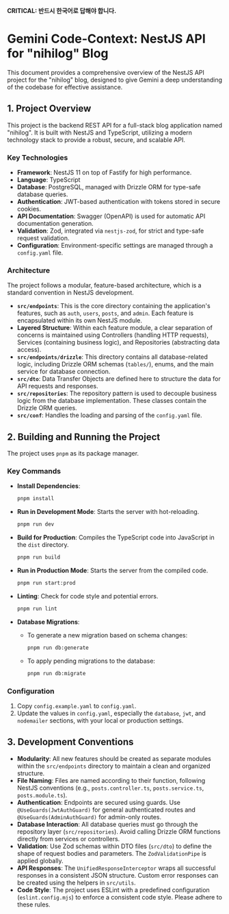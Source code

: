 **CRITICAL: 반드시 한국어로 답해야 합니다.**

# Gemini Code-Context: NestJS API for "nihilog" Blog

This document provides a comprehensive overview of the NestJS API project for the "nihilog" blog, designed to give Gemini a deep understanding of the codebase for effective assistance.

## 1. Project Overview

This project is the backend REST API for a full-stack blog application named "nihilog". It is built with NestJS and TypeScript, utilizing a modern technology stack to provide a robust, secure, and scalable API.

### Key Technologies

- **Framework**: NestJS 11 on top of Fastify for high performance.
- **Language**: TypeScript
- **Database**: PostgreSQL, managed with Drizzle ORM for type-safe database queries.
- **Authentication**: JWT-based authentication with tokens stored in secure cookies.
- **API Documentation**: Swagger (OpenAPI) is used for automatic API documentation generation.
- **Validation**: Zod, integrated via `nestjs-zod`, for strict and type-safe request validation.
- **Configuration**: Environment-specific settings are managed through a `config.yaml` file.

### Architecture

The project follows a modular, feature-based architecture, which is a standard convention in NestJS development.

- **`src/endpoints`**: This is the core directory containing the application's features, such as `auth`, `users`, `posts`, and `admin`. Each feature is encapsulated within its own NestJS module.
- **Layered Structure**: Within each feature module, a clear separation of concerns is maintained using Controllers (handling HTTP requests), Services (containing business logic), and Repositories (abstracting data access).
- **`src/endpoints/drizzle`**: This directory contains all database-related logic, including Drizzle ORM schemas (`tables/`), enums, and the main service for database connection.
- **`src/dto`**: Data Transfer Objects are defined here to structure the data for API requests and responses.
- **`src/repositories`**: The repository pattern is used to decouple business logic from the database implementation. These classes contain the Drizzle ORM queries.
- **`src/conf`**: Handles the loading and parsing of the `config.yaml` file.

## 2. Building and Running the Project

The project uses `pnpm` as its package manager.

### Key Commands

- **Install Dependencies**:
  ```bash
  pnpm install
  ```

- **Run in Development Mode**: Starts the server with hot-reloading.
  ```bash
  pnpm run dev
  ```

- **Build for Production**: Compiles the TypeScript code into JavaScript in the `dist` directory.
  ```bash
  pnpm run build
  ```

- **Run in Production Mode**: Starts the server from the compiled code.
  ```bash
  pnpm run start:prod
  ```

- **Linting**: Check for code style and potential errors.
  ```bash
  pnpm run lint
  ```

- **Database Migrations**:
  - To generate a new migration based on schema changes:
    ```bash
    pnpm run db:generate
    ```
  - To apply pending migrations to the database:
    ```bash
    pnpm run db:migrate
    ```

### Configuration

1.  Copy `config.example.yaml` to `config.yaml`.
2.  Update the values in `config.yaml`, especially the `database`, `jwt`, and `nodemailer` sections, with your local or production settings.

## 3. Development Conventions

- **Modularity**: All new features should be created as separate modules within the `src/endpoints` directory to maintain a clean and organized structure.
- **File Naming**: Files are named according to their function, following NestJS conventions (e.g., `posts.controller.ts`, `posts.service.ts`, `posts.module.ts`).
- **Authentication**: Endpoints are secured using guards. Use `@UseGuards(JwtAuthGuard)` for general authenticated routes and `@UseGuards(AdminAuthGuard)` for admin-only routes.
- **Database Interaction**: All database queries must go through the repository layer (`src/repositories`). Avoid calling Drizzle ORM functions directly from services or controllers.
- **Validation**: Use Zod schemas within DTO files (`src/dto`) to define the shape of request bodies and parameters. The `ZodValidationPipe` is applied globally.
- **API Responses**: The `UnifiedResponseInterceptor` wraps all successful responses in a consistent JSON structure. Custom error responses can be created using the helpers in `src/utils`.
- **Code Style**: The project uses ESLint with a predefined configuration (`eslint.config.mjs`) to enforce a consistent code style. Please adhere to these rules.